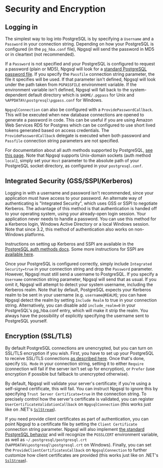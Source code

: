 # Security and Encryption

## Logging in

The simplest way to log into PostgreSQL is by specifying a `Username` and a `Password` in your connection string. Depending on how your PostgreSQL is configured (in the `pg_hba.conf` file), Npgsql will send the password in MD5 or in cleartext (not recommended).

If a `Password` is not specified and your PostgreSQL is configured to request a password (plain or MD5), Npgsql will look for a [standard PostgreSQL password file](https://www.postgresql.org/docs/current/static/libpq-pgpass.html). If you specify the `Passfile` connection string parameter, the file it specifies will be used. If that parameter isn't defined, Npgsql will look under the path taken from `PGPASSFILE` environment variable. If the environment variable isn't defined, Npgsql will fall back to the system-dependent default directory which is `$HOME/.pgpass` for Unix and `%APPDATA%\postgresql\pgpass.conf` for Windows.

`NpgsqlConnection` can also be configured with a `ProvidePasswordCallback`. This will be executed when new database connections are opened to generate a password in code. This can be useful if you are using Amazon Web Services RDS for Postgres which can be configured to use short lived tokens generated based on access credentials. The `ProvidePasswordCallback` delegate is executed when both password and `Passfile` connection string parameters are not specified.

For documentation about all auth methods supported by PostgreSQL, [see this page](http://www.postgresql.org/docs/current/static/auth-methods.html). Note that Npgsql supports Unix-domain sockets (auth method `local`), simply set your `Host` parameter to the absolute path of your PostgreSQL socket directory, as configured in your `postgresql.conf`.

## Integrated Security (GSS/SSPI/Kerberos)

Logging in with a username and password isn't recommended, since your application must have access to your password. An alternate way of authenticating is "Integrated Security", which uses GSS or SSPI to negotiate Kerberos. The advantage of this method is that authentication is handed off to your operating system, using your already-open login session. Your application never needs to handle a password. You can use this method for a Kerberos login, Windows Active Directory or a local Windows session. Note that since 3.2, this method of authentication also works on non-Windows platforms.

Instructions on setting up Kerberos and SSPI are available in the [PostgreSQL auth methods docs](http://www.postgresql.org/docs/current/static/auth-methods.html). Some more instructions for SSPI are [available here](https://wiki.postgresql.org/wiki/Configuring_for_single_sign-on_using_SSPI_on_Windows).

Once your PostgreSQL is configured correctly, simply include `Integrated Security=true` in your connection string and drop the `Password` parameter. However, Npgsql must still send a username to PostgreSQL. If you specify a `Username` connection string parameter, Npgsql will send that as usual. If you omit it, Npgsql will attempt to detect your system username, including the Kerberos realm. Note that by default, PostgreSQL expects your Kerberos realm to be sent in your username (e.g. `username@REALM`); you can have Npgsql detect the realm by setting `Include Realm` to true in your connection string. Alternatively, you can disable add `include_realm=0` in your PostgreSQL's pg_hba.conf entry, which will make it strip the realm. You always have the possibility of explicitly specifying the username sent to PostgreSQL yourself.

## Encryption (SSL/TLS)

By default PostgreSQL connections are unencrypted, but you can turn on SSL/TLS encryption if you wish. First, you have to set up your PostgreSQL to receive SSL/TLS connections [as described here](http://www.postgresql.org/docs/current/static/ssl-tcp.html). Once that's done, specify `SSL Mode` in your connection string, setting it to either `Require` (connection will fail if the server isn't set up for encryption), or `Prefer` (use encryption if possible but fallback to unencrypted otherwise).

By default, Npgsql will validate your server's certificate; if you're using a self-signed certificate, this will fail. You can instruct Npgsql to ignore this by specifying `Trust Server Certificate=true` in the connection string. To precisely control how the server's certificate is validated, you can register `UserCertificateValidationCallback` on `NpgsqlConnection` (this works just like on .NET's [`SslStream`](https://docs.microsoft.com/en-us/dotnet/api/system.net.security.sslstream)).

If you need provide client certificates as part of authentication, you can point Npgsql to a certificate file by setting the `Client Certificate` connection string parameter. Npgsql will also implement [the standard PostgreSQL behavior](https://www.postgresql.org/docs/current/libpq-ssl.html#LIBPQ-SSL-CLIENTCERT) and will recognize the `PGSSLCERT` environment variable, as well as `~/.postgresql/postgresql.crt` (`%APPDATA%\postgresql\postgresql.crt` on Windows). Finally, you can set the `ProvideClientCertificatesCallback` on `NpgsqlConnection` to further customize how client certificates are provided (this works just like on .NET's [`SslStream`](https://docs.microsoft.com/en-us/dotnet/api/system.net.security.sslstream)).
